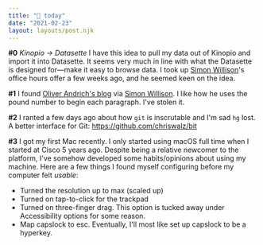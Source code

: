 ```yaml
---
title: "💭 today"
date: "2021-02-23"
layout: layouts/post.njk
---
```


**#0** _Kinopio → Datasette_ I have this idea to pull my data out of Kinopio and
import it into Datasette. It seems very much in line with what the Datasette is
designed for—make it easy to browse data. I took up
[Simon Willison](https://twitter.com/simonw)'s office hours offer a few weeks
ago, and he seemed keen on the idea.

**#1** I found
[Oliver Andrich's blog](https://andrich.me/weeknote-new-beginnings-2) via
[Simon Willison](https://twitter.com/simonw). I like how he uses the pound
number to begin each paragraph. I've stolen it.

**#2** I ranted a few days ago about how `git` is inscrutable and I'm sad `hg`
lost. A better interface for Git: https://github.com/chriswalz/bit

**#3** I got my first Mac recently. I only started using macOS full time when I
started at Cisco 5 years ago. Despite being a relative newcomer to the platform,
I've somehow developed some habits/opinions about using my machine. Here are a
few things I found myself configuring before my computer felt _usable_:

- Turned the resolution up to max (scaled up)
- Turned on tap-to-click for the trackpad
- Turned on three-finger drag. This option is tucked away under Accessibility
  options for some reason.
- Map capslock to esc. Eventually, I'll most like set up capslock to be a
  hyperkey.
